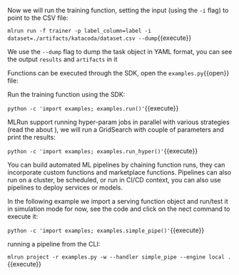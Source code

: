Now we will run the training function, setting the input (using the `-i` flag) to point to the CSV file:

`mlrun run -f trainer -p label_column=label -i dataset=./artifacts/katacoda/dataset.csv --dump`{{execute}}

We use the `--dump` flag to dump the task object in YAML format, you can see the output `results` and `artifacts` in it

Functions can be executed through the SDK, open the `examples.py`{{open}} file:

Run the training function using the SDK:

`python -c 'import examples; examples.run()'`{{execute}}

MLRun support running hyper-param jobs in parallel with various strategies (read the about []()), 
we will run a GridSearch with couple of parameters and print the results:

`python -c 'import examples; examples.run_hyper()'`{{execute}}

You can build automated ML pipelines by chaining function runs, they can incorporate custom 
functions and marketplace functions. Pipelines can also run on a cluster, be scheduled, or run in CI/CD context, 
you can also use pipelines to deploy services or models.

In the following example we import a serving function object and run/test it in simulation mode for now, 
see the code and click on the nect command to execute it:

`python -c 'import examples; examples.simple_pipe()'`{{execute}}

running a pipeline from the CLI:

`mlrun project -r examples.py -w --handler simple_pipe --engine local .`{{execute}}

